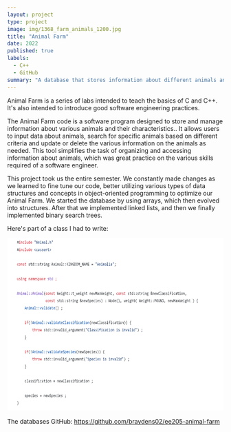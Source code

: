 ```yaml
---
layout: project
type: project
image: img/1368_farm_animals_1200.jpg
title: "Animal Farm"
date: 2022
published: true
labels:
  - C++
  - GitHub
summary: "A database that stores information about different animals and their various characteristics."
---
```


Animal Farm is a series of labs intended to teach the basics of C and C++. It's also intended to introduce good software engineering practices.

The Animal Farm code is a software program designed to store and manage information about various animals and their characteristics.. It allows users to input data about animals, search for specific animals based on different criteria and update or delete the various information on the animals as needed. This tool simplifies the task of organizing and accessing information about animals, which was great practice on the various skills required of a software engineer.

This project took us the entire semester. We constantly made changes as we learned to fine tune our code, better utilizing various types of data structures and concepts in object-oriented programming to optimize our Animal Farm. We started the database by using arrays, which then evolved into structures. After that we implemented linked lists, and then we finally implemented binary search trees.

Here's part of a class I had to write:

<img src="../img/Screenshot 2023-09-01 132812.png" width="550" height="400">

The databases GitHub: <a href="https://github.com/braydens02/ee205-animal-farm"><i class="large github icon "></i>https://github.com/braydens02/ee205-animal-farm</a>
